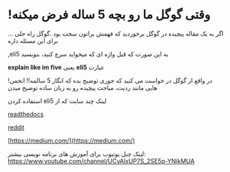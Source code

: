   # !وقتی گوگل ما رو بچه 5 ساله فرض میکنه 

... اگر به یک مقاله پیچیده در گوگل برخوردید که فهمش براتون سخت بود .گوگل راه حلی برای این مسئله داره

 ,eli5 به این صورت که قبل واژه ای که میخواید سرچ کنید، بنویسید

**explain like im five** یعنی **eli5** عبارت

!در واقع از گوگل در خواست می کنید که جوری توضیح بده که انگار 5 سالمه!! انجمن هایی مانند ردیت، مباحث پیچیده رو به زبان ساده توضیح میدن

استفاده کردن eli5 لینک چند سایت که از

[readthedocs](https://eli5.readthedocs.io/)

[reddit](https://www.reddit.com/r/explainlikeimfive)
                                                                                                    
[https://medium.com/](https://medium.com/)                                    
                                     
   لینک چنل یوتیوب برای آموزش های برنامه نویسی بیشتر:
https://www.youtube.com/channel/UCvAlxUP7S_2SE5p-YNikMUA
